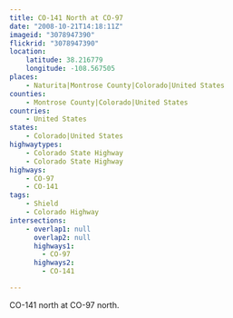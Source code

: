 ```yaml
---
title: CO-141 North at CO-97
date: "2008-10-21T14:18:11Z"
imageid: "3078947390"
flickrid: "3078947390"
location:
    latitude: 38.216779
    longitude: -108.567505
places:
    - Naturita|Montrose County|Colorado|United States
counties:
    - Montrose County|Colorado|United States
countries:
    - United States
states:
    - Colorado|United States
highwaytypes:
    - Colorado State Highway
    - Colorado State Highway
highways:
    - CO-97
    - CO-141
tags:
    - Shield
    - Colorado Highway
intersections:
    - overlap1: null
      overlap2: null
      highways1:
        - CO-97
      highways2:
        - CO-141

---
```

CO-141 north at CO-97 north.